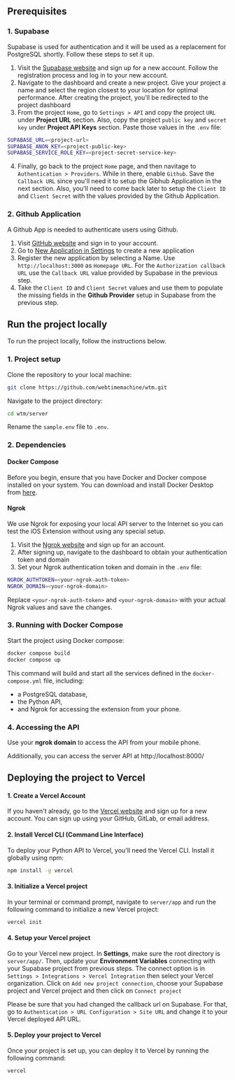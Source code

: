 ## Prerequisites

### 1. Supabase

Supabase is used for authentication and it will be used as a replacement for PostgreSQL shortly. Follow these steps to set it up.

1. Visit the [Supabase website](supabase.io) and sign up for a new account. Follow the registration process and log in to your new account.
2. Navigate to the dashboard and create a new project. Give your project a name and select the region closest to your location for optimal performance. After creating the project, you'll be redirected to the project dashboard
3. From the project `Home`, go to `Settings > API` and copy the project `URL` under **Project URL** section. Also, copy the project `public key` and `secret key` under **Project API Keys** section. Paste those values in the `.env` file:

```bash
SUPABASE_URL=<project-url>
SUPABASE_ANON_KEY=<project-public-key>
SUPABASE_SERVICE_ROLE_KEY=<project-secret-service-key>
```

4. Finally, go back to the project `Home` page, and then navitage to `Authentication > Providers`. While in there, enable `Github`. Save the `Callback URL` since you'll need it to setup the Gibhub Application in the next section. Also, you'll need to come back later to setup the `Client ID` and `Client Secret` with the values provided by the Github Application.

### 2. Github Application

A Github App is needed to authenticate users using Github.

1. Visit [GitHub website](https://github.com/) and sign in to your account.
2. Go to [New Application in Settings](https://github.com/settings/applications/new) to create a new application
3. Register the new application by selecting a Name. Use `http://localhost:3000` as `Homepage URL`. For the `Authorization callback URL` use the `Callback URL` value provided by Supabase in the previous step.
4. Take the `Client ID` and `Client Secret` values and use them to populate the missing fields in the **Github Provider** setup in Supabase from the previous step.


## Run the project locally

To run the project locally, follow the instructions below.
 
### 1. Project setup

Clone the repository to your local machine:

```bash
git clone https://github.com/webtimemachine/wtm.git
```

Navigate to the project directory:

```bash
cd wtm/server
```

Rename the `sample.env` file to `.env`.

### 2. Dependencies

#### Docker Compose
Before you begin, ensure that you have Docker and Docker compose installed on your system. You can download and install Docker Desktop from [here](https://www.docker.com/products/docker-desktop/).

#### Ngrok

We use Ngrok for exposing your local API server to the Internet so you can test the iOS Extension without using any special setup.

1. Visit the [Ngrok website](https://ngrok.com/) and sign up for an account.
2. After signing up, navigate to the dashboard to obtain your authentication token and domain
3. Set your Ngrok authentication token and domain in the `.env` file:

```bash
NGROK_AUTHTOKEN=<your-ngrok-auth-token>
NGROK_DOMAIN=<your-ngrok-domain>
```
Replace `<your-ngrok-auth-token>` and `<your-ngrok-domain>` with your actual Ngrok values and save the changes.

### 3. Running with Docker Compose

Start the project using Docker compose:

```bash
docker compose build
docker compose up
```

This command will build and start all the services defined in the `docker-compose.yml` file, including:
- a PostgreSQL database,
- the Python API,
- and Ngrok for accessing the extension from your phone.

### 4. Accessing the API

Use your **ngrok domain** to access the API from your mobile phone.

Additionally, you can access the server API at http://localhost:8000/


## Deploying the project to Vercel

#### 1. Create a Vercel Account
If you haven't already, go to the [Vercel website](vercel.com) and sign up for a new account. You can sign up using your GitHub, GitLab, or email address.

#### 2. Install Vercel CLI (Command Line Interface)
To deploy your Python API to Vercel, you'll need the Vercel CLI. Install it globally using npm:

```bash
npm install -g vercel
```

#### 3. Initialize a Vercel project
In your terminal or command prompt, navigate to `server/app` and run the following command to initialize a new Vercel project:

```bash
vercel init
```

#### 4. Setup your Vercel project
Go to your Vercel new project. In **Settings**, make sure the root directory is `server/app/`. Then, update your **Environment Variables** connecting with your Supabase project from previous steps. The connect option is in `Settings > Integrations > Vercel Integration` then select your Vercel organization. Click on `Add new project connection`, choose your Supabase project and Vercel project and then click on `Connect project`

Please be sure that you had changed the callback url on Supabase. For that, go to `Authentication > URL Configuration > Site URL` and change it to your Vercel deployed API URL.

#### 5. Deploy your project to Vercel
Once your project is set up, you can deploy it to Vercel by running the following command:

```bash
vercel
```